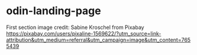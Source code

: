 # odin-landing-page

First section image credit:
    Sabine Kroschel from Pixabay
    https://pixabay.com/users/pixaline-1569622/?utm_source=link-attribution&utm_medium=referral&utm_campaign=image&utm_content=7655439
